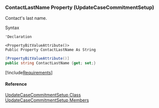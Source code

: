 ﻿### ContactLastName Property (UpdateCaseCommitmentSetup)

Contact's last name.

Syntax

```vbnet
'Declaration

<PropertyBitValueAttribute()>
Public Property ContactLastName As String
```

```csharp
[PropertyBitValueAttribute()]
public string ContactLastName {get; set;}
```

[!include[Requirements](../partials/requirements.md)]

#### Reference

[UpdateCaseCommitmentSetup Class](FChoice.Toolkits.Clarify~FChoice.Toolkits.Clarify.Support.UpdateCaseCommitmentSetup.md)  
[UpdateCaseCommitmentSetup Members](FChoice.Toolkits.Clarify~FChoice.Toolkits.Clarify.Support.UpdateCaseCommitmentSetup_members.md)